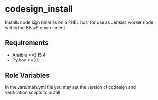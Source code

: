 codesign_install
=========

Installs code sign binaries on a RHEL host for use as Jenkins worker node within the BEaaS environment.

Requirements
------------

- Ansible >=2.15.4
- Python >=3.9

Role Variables
--------------
In the vars/main.yml file you may set the version of codesign and verification scripts to install
